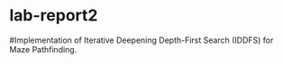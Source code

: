 # lab-report2
#Implementation of Iterative Deepening Depth-First Search (IDDFS) for Maze Pathfinding.
